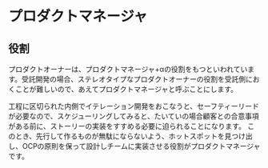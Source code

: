 # プロダクトマネージャ

## 役割

プロダクトオーナーは、プロダクトマネージャ+αの役割をもつといわれています。受託開発の場合、ステレオタイプなプロダクトオーナーの役割を受託側におくことが難しいので、あえてプロダクトマネージャと呼ぶことにします。

工程に区切られた内側でイテレーション開発をおこなうと、セーフティーリードが必要なので、スケジューリングしてみると、たいていの場合顧客との合意事項がある前に、ストーリーの実装をすすめる必要に迫られることになります。
このとき、先行して作るものが無駄にならないよう、ホットスポットを見つけ出し、OCPの原則を保って設計しチームに実装させる役割がプロダクトマネージャです。
